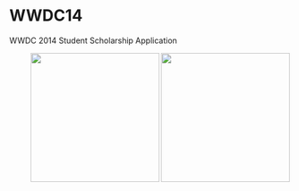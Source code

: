 WWDC14
======

WWDC 2014 Student Scholarship Application

<!-- ![ScreenShot](http://i.imgur.com/Ikq06DR.jpg)
![ScreenShot](http://i.imgur.com/OKUWBNN.jpg) -->

<p align="center">
  <img src="http://i.imgur.com/Ikq06DR.jpg" width="230" style="margin-left: 35px;" />
  <img src="http://i.imgur.com/OKUWBNN.jpg" width="230" />
</p>

